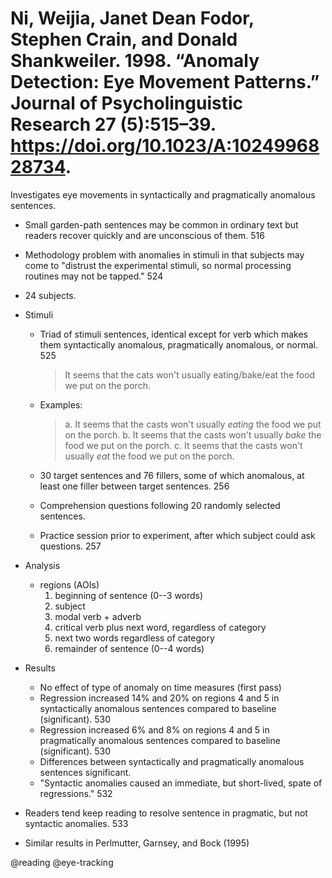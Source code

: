 # Ni, Weijia, Janet Dean Fodor, Stephen Crain, and Donald Shankweiler. 1998. “Anomaly Detection: Eye Movement Patterns.” Journal of Psycholinguistic Research 27 (5):515–39. https://doi.org/10.1023/A:1024996828734.

Investigates eye movements in syntactically and pragmatically anomalous sentences.
 
- Small garden-path sentences may be common in ordinary text but readers recover quickly and are unconscious of them. 516

- Methodology problem with anomalies in stimuli in that subjects may come to "distrust the experimental stimuli, so normal processing routines may not be tapped." 524

- 24 subjects.

- Stimuli
  - Triad of stimuli sentences, identical except for verb which makes them syntactically anomalous, pragmatically anomalous, or normal. 525

    > It seems that the cats won't usually eating/bake/eat the food we put on the porch.

  - Examples:

    > a. It seems that the casts won't usually *eating* the food we put on the porch.
    > b. It seems that the casts won't usually *bake* the food we put on the porch.
    > c. It seems that the casts won't usually *eat* the food we put on the porch.

  - 30 target sentences and 76 fillers, some of which anomalous, at least one filler between target sentences. 256
  - Comprehension questions following 20 randomly selected sentences.
  - Practice session prior to experiment, after which subject could ask questions. 257

- Analysis
  - regions (AOIs)
    1. beginning of sentence (0--3 words)
    2. subject
    3. modal verb + adverb
    4. critical verb plus next word, regardless of category
    5. next two words regardless of category
    6. remainder of sentence (0--4 words)

- Results
  - No effect of type of anomaly on time measures (first pass)
  - Regression increased 14% and 20% on regions 4 and 5 in syntactically anomalous sentences compared to baseline (significant). 530
  - Regression increased 6% and 8% on regions 4 and 5 in pragmatically anomalous sentences compared to baseline (significant). 530
  - Differences between syntactically and pragmatically anomalous sentences significant.
  - "Syntactic anomalies caused an immediate, but short-lived, spate of regressions." 532

- Readers tend keep reading to resolve sentence in pragmatic, but not syntactic anomalies. 533
- Similar results in Perlmutter, Garnsey, and Bock (1995) 

@reading
@eye-tracking
